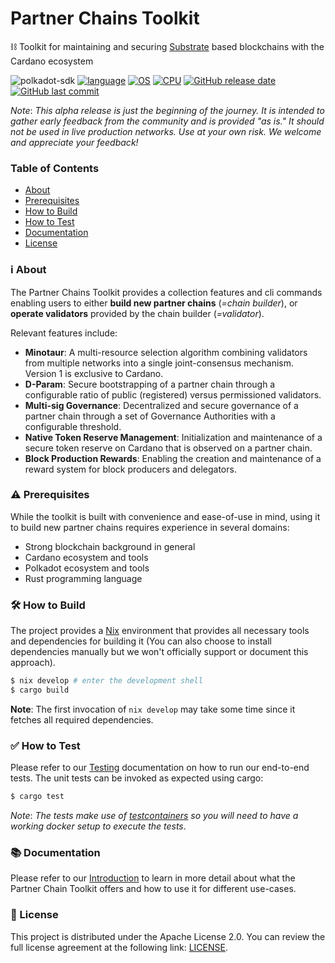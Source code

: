 # Partner Chains Toolkit

:chains: Toolkit for maintaining and securing [Substrate](https://polkadot.com/) based blockchains with the Cardano ecosystem

![polkadot-sdk](https://img.shields.io/badge/polkadot--sdk-stable2412--1-blue)
[![language](https://img.shields.io/badge/language-Rust-239120)]()
[![OS](https://img.shields.io/badge/OS-linux%2C%20macOS-0078D4)]()
[![CPU](https://img.shields.io/badge/CPU-x64%2C%20ARM64-FF8C00)]()
[![GitHub release date](https://img.shields.io/github/release-date/input-output-hk/partner-chains)](#)
[![GitHub last commit](https://img.shields.io/github/last-commit/input-output-hk/partner-chains)](#)

_Note_: _This alpha release is just the beginning of the journey. It is intended to gather early feedback from the community and is provided "as is." It should not be used in live production networks. Use at your own risk. We welcome and appreciate your feedback!_


### Table of Contents
  * [About](#information_source-about)
  * [Prerequisites](#warning-prerequisites)
  * [How to Build](#hammer_and_wrench-how-to-build)
  * [How to Test](#white_check_mark-how-to-test)
  * [Documentation](#books-documentation)
  * [License](#-license)

### :information_source: About

The Partner Chains Toolkit provides a collection features and cli commands enabling users to
either **build new partner chains** (_=chain builder_), or **operate validators** provided
by the chain builder (_=validator_).

Relevant features include:

* **Minotaur**: A multi-resource selection algorithm combining validators from multiple networks
into a single joint-consensus mechanism. Version 1 is exclusive to Cardano.
* **D-Param**: Secure bootstrapping of a partner chain through a configurable ratio of public (registered)
versus permissioned validators.
* **Multi-sig Governance**: Decentralized and secure governance of a partner chain through
a set of Governance Authorities with a configurable threshold.
* **Native Token Reserve Management**: Initialization and maintenance of a secure token reserve on Cardano
that is observed on a partner chain.
* **Block Production Rewards**: Enabling the creation and maintenance of a reward system for block
producers and delegators.

### :warning: Prerequisites
While the toolkit is built with convenience and ease-of-use in mind, using it to build new partner chains requires
experience in several domains:
- Strong blockchain background in general
- Cardano ecosystem and tools
- Polkadot ecosystem and tools
- Rust programming language

### :hammer_and_wrench: How to Build
The project provides a [Nix](https://nixos.org/nix) environment that provides all necessary tools
and dependencies for building it (You can also choose to install dependencies manually but we won't
officially support or document this approach).
```bash
$ nix develop # enter the development shell
$ cargo build
```
**Note**: The first invocation of `nix develop` may take some time since it fetches all required
dependencies.

### :white_check_mark: How to Test
Please refer to our [Testing](./e2e-tests/README.md) documentation on how to run our end-to-end
tests. The unit tests can be invoked as expected using cargo:
```bash
$ cargo test
```
_Note_: _The tests make use of [testcontainers](https://rust.testcontainers.org/) so you will need
to have a working docker setup to execute the tests_.

### :books: Documentation
Please refer to our [Introduction](./docs/intro.md) to learn in more detail about what the Partner
Chain Toolkit offers and how to use it for different use-cases.

### 📃 License

This project is distributed under the Apache License 2.0. You can review the full license agreement
at the following link: [LICENSE](./LICENSE).
